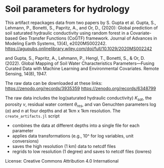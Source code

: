 # Soil parameters for hydrology
This artifact repackages data from two papers by S. Gupta et al.
Gupta, S., Lehmann, P., Bonetti, S., Papritz, A., and Or, D., (2020):
Global prediction of soil saturated hydraulic conductivity using random forest in a Covariate-based Geo Transfer Functions (CoGTF) framework.
Journal of Advances in Modeling Earth Systems, 13(4), e2020MS002242.
https://agupubs.onlinelibrary.wiley.com/doi/full/10.1029/2020MS002242

and
Gupta, S., Papritz, A., Lehmann, P., Hengl, T., Bonetti, S., & Or, D. (2022).
Global Mapping of Soil Water Characteristics Parameters—Fusing Curated Data with Machine Learning and Environmental Covariates.
Remote Sensing, 14(8), 1947.

The raw data can be downloaded at these links:
https://zenodo.org/records/3935359
https://zenodo.org/records/6348799


The raw data includes the log(saturated hydraulic conductivity) $K_{sat}$, the porosity $\nu$,
residual water content $\theta_{res}$, and van Genuchten parameters $\log (\alpha)$ and $n$ at four
depths and at 1km x 1km resolution.
The `create_artifacts.jl` script
- combines the data at different depths into a single file for each parameter
- applies data transformations (e.g., 10^ for log variables, unit conversions)
- saves the high resolution (1 km) data to netcdf files
- regrids to low resolution (1 degree) and saves to netcdf files (lowres) 

License: Creative Commons Attribution 4.0 International